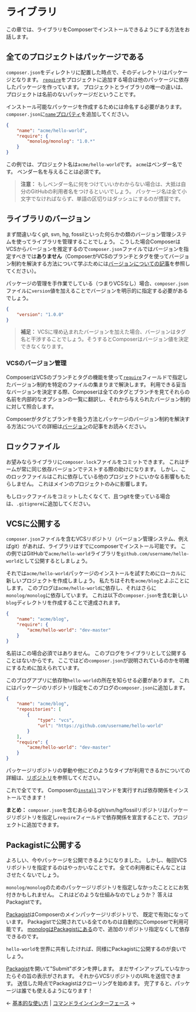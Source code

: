 # ライブラリ

この章では、ライブラリをComposerでインストールできるようにする方法をお話します。

## 全てのプロジェクトはパッケージである

`composer.json`をディレクトリに配置した時点で、そのディレクトリはパッケージとなります。
[`require`](04-schema.md#require)をプロジェクトに追加する場合は他のパッケージに依存したパッケージを作っています。
プロジェクトとライブラリの唯一の違いは、プロジェクトは名前のないパッケージだということです。

インストール可能なパッケージを作成するためには命名する必要があります。
`composer.json`に[`name`プロパティ](04-schema.md#name)を追加してください。

```json
{
    "name": "acme/hello-world",
    "require": {
        "monolog/monolog": "1.0.*"
    }
}
```

この例では、プロジェクト名は`acme/hello-world`です。
`acme`はベンダー名です。
ベンダー名を与えることは必須です。

> **注意：** もしベンダー名に何をつけていいかわからない場合は、大抵は自分のGitHubの利用者名をつけるといいでしょう。
> パッケージ名は全て小文字でなければならず、単語の区切りはダッシュにするのが慣習です。

## ライブラリのバージョン

まず間違いなくgit, svn, hg, fossilといった何らかの類のバージョン管理システムを使ってライブラリを管理することでしょう。
こうした場合ComposerはVCSからバージョンを推定するので`composer.json`ファイルではバージョンを指定すべきでは**ありません**（ComposerがVCSのブランチとタグを使ってバージョン制約を解決する方法について学ぶためには[バージョンについての記事](articles/versions.md)を参照してください）。

パッケージの管理を手作業でしている（つまりVCSなし）場合、`composer.json`ファイルに`version`値を加えることでバージョンを明示的に指定する必要があるでしょう。

```json
{
    "version": "1.0.0"
}
```

> **補足：** VCSに埋め込まれたバージョンを加えた場合、バージョンはタグ名と干渉することでしょう。そうするとComposerはバージョン値を決定できなくなります。

### VCSのバージョン管理

ComposerはVCSのブランチとタグの機能を使って[`require`](04-schema.md#require)フィールドで指定したバージョン制約を特定のファイルの集まりまで解決します。
利用できる妥当なバージョンを決定する際、Composerは全てのタグとブランチを見てそれらの名前を内部的なオプションの一覧に翻訳し、それから与えられたバージョン制約に対して照合します。

Composerがタグとブランチを扱う方法とパッケージのバージョン制約を解決する方法についての詳細は[バージョン](articles/versions.md)の記事をお読みください。

## ロックファイル

お望みならライブラリに`composer.lock`ファイルをコミットできます。
これはチームが常に同じ依存バージョンでテストする際の助けになります。
しかし、このロックファイルはこれに依存している他のプロジェクトにいかなる影響ももたらしません。
これはメインのプロジェクトのみに影響します。

もしロックファイルをコミットしたくなくて、且つgitを使っている場合は、`.gitignore`に追加してください。

## VCSに公開する

`composer.json`ファイルを含むVCSリポジトリ（バージョン管理システム、例えばgit）があれば、ライブラリはすでにcomposerでインストール可能です。
この例ではGitHubで`acme/hello-world`ライブラリを`github.com/username/hello-world`として公開するとしましょう。

それでは`acme/hello-world`パッケージのインストールを試すためにローカルに新しいプロジェクトを作成しましょう。
私たちはそれを`acme/blog`とよぶことにします。
このブログは`acme/hello-world`に依存し、それはさらに`monolog/monolog`に依存しています。
これは以下の`composer.json`を含む新しい`blog`ディレクトリを作成することで達成されます。

```json
{
    "name": "acme/blog",
    "require": {
        "acme/hello-world": "dev-master"
    }
}
```

名前はこの場合必須ではありません。
このブログをライブラリとして公開することはないからです。
ここではどの`composer.json`が説明されているのかを明確にするために加えられています。

このブログアプリに依存物`hello-world`の所在を知らせる必要があります。
これにはパッケージのリポジトリ指定をこのブログの`composer.json`に追加します。

```json
{
    "name": "acme/blog",
    "repositories": [
        {
            "type": "vcs",
            "url": "https://github.com/username/hello-world"
        }
    ],
    "require": {
        "acme/hello-world": "dev-master"
    }
}
```

パッケージリポジトリの挙動や他にどのようなタイプが利用できるかについての詳細は、[リポジトリ](05-repositories.md)を参照してください。

これで全てです。
Composerの[`install`](03-cli.md#install)コマンドを実行すれば依存関係をインストールできます！

**まとめ：** `composer.json`を含むあらゆるgit/svn/hg/fossilリポジトリはパッケージリポジトリを指定し`require`フィールドで依存関係を宣言することで、プロジェクトに追加できます。

## Packagistに公開する

よろしい、今やパッケージを公開できるようになりました。
しかし、毎回VCSリポジトリを指定するのはやっかいなことです。
全ての利用者にそんなことはさせたくないでしょう。

`monolog/monolog`のためのパッケージリポジトリを指定しなかったこととにお気付きかもしれません。
これはどのような仕組みなのでしょうか？
答えはPackagistです。

[Packagist](https://packagist.org/)はComposerのメインパッケージリポジトリで、 既定で有効になっています。
Packagistで公開されている全てのものは自動的にComposerで利用可能です。
[monologはPackagistにある](https://packagist.org/packages/monolog/monolog)ので、追加のリポジトリ指定なくして依存できるのです。

`hello-world`を世界に共有したければ、同様にPackagistに公開するのが良いでしょう。

[Packagist](https://packagist.org)を開いて"Submit"ボタンを押します。
まだサインアップしていなかったらその旨の表示がされます。
それからVCSリポジトリのURLを送信できます。
送信した時点でPackagistはクローリングを始めます。
完了すると、パッケージは誰でも使えるようになります！

&larr; [基本的な使い方](01-basic-usage.md) |  [コマンドラインインターフェース](03-cli.md) &rarr;
